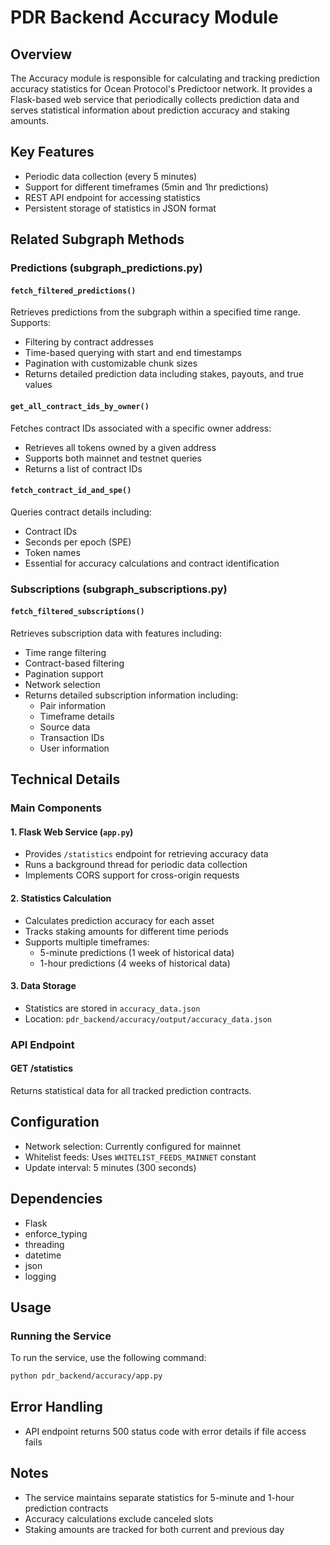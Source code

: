 # PDR Backend Accuracy Module

## Overview
The Accuracy module is responsible for calculating and tracking prediction accuracy statistics for Ocean Protocol's Predictoor network. It provides a Flask-based web service that periodically collects prediction data and serves statistical information about prediction accuracy and staking amounts.

## Key Features
- Periodic data collection (every 5 minutes)
- Support for different timeframes (5min and 1hr predictions)
- REST API endpoint for accessing statistics
- Persistent storage of statistics in JSON format

## Related Subgraph Methods

### Predictions (subgraph_predictions.py)

#### `fetch_filtered_predictions()`
Retrieves predictions from the subgraph within a specified time range. Supports:
- Filtering by contract addresses
- Time-based querying with start and end timestamps
- Pagination with customizable chunk sizes
- Returns detailed prediction data including stakes, payouts, and true values

#### `get_all_contract_ids_by_owner()`
Fetches contract IDs associated with a specific owner address:
- Retrieves all tokens owned by a given address
- Supports both mainnet and testnet queries
- Returns a list of contract IDs

#### `fetch_contract_id_and_spe()`
Queries contract details including:
- Contract IDs
- Seconds per epoch (SPE)
- Token names
- Essential for accuracy calculations and contract identification

### Subscriptions (subgraph_subscriptions.py)

#### `fetch_filtered_subscriptions()`
Retrieves subscription data with features including:
- Time range filtering
- Contract-based filtering
- Pagination support
- Network selection
- Returns detailed subscription information including:
  - Pair information
  - Timeframe details
  - Source data
  - Transaction IDs
  - User information

## Technical Details

### Main Components

#### 1. Flask Web Service (`app.py`)
- Provides `/statistics` endpoint for retrieving accuracy data
- Runs a background thread for periodic data collection
- Implements CORS support for cross-origin requests

#### 2. Statistics Calculation
- Calculates prediction accuracy for each asset
- Tracks staking amounts for different time periods
- Supports multiple timeframes:
  - 5-minute predictions (1 week of historical data)
  - 1-hour predictions (4 weeks of historical data)

#### 3. Data Storage
- Statistics are stored in `accuracy_data.json`
- Location: `pdr_backend/accuracy/output/accuracy_data.json`

### API Endpoint

#### GET /statistics
Returns statistical data for all tracked prediction contracts.

## Configuration
- Network selection: Currently configured for mainnet
- Whitelist feeds: Uses `WHITELIST_FEEDS_MAINNET` constant
- Update interval: 5 minutes (300 seconds)

## Dependencies
- Flask
- enforce_typing
- threading
- datetime
- json
- logging

## Usage

### Running the Service

To run the service, use the following command:

```bash
python pdr_backend/accuracy/app.py
```

## Error Handling
- API endpoint returns 500 status code with error details if file access fails

## Notes
- The service maintains separate statistics for 5-minute and 1-hour prediction contracts
- Accuracy calculations exclude canceled slots
- Staking amounts are tracked for both current and previous day